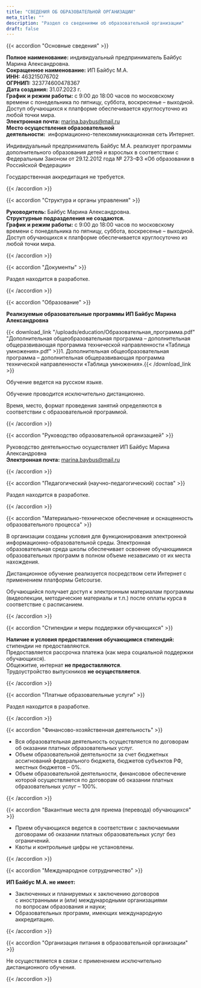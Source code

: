 ```yaml
---
title: "СВЕДЕНИЯ ОБ ОБРАЗОВАТЕЛЬНОЙ ОРГАНИЗАЦИИ"
meta_title: ""
description: "Раздел со сведениями об образовательной организации"
draft: false
---
```


{{< accordion "Основные сведения" >}}

**Полное наименование:** индивидуальный предприниматель Байбус Марина Александровна.  
**Сокращенное наименование:** ИП Байбус М.А.  
**ИНН:** 463215076702  
**ОГРНИП:** 323774600478367  
**Дата создания:** 31.07.2023 г.  
**График и режим работы:** с 9:00 до 18:00 часов по московскому времени с понедельника по пятницу, суббота, воскресенье – выходной. Доступ обучающихся к платформе обеспечивается круглосуточно из любой точки мира.  
**Электронная почта:** marina.baybus@mail.ru  
**Место осуществления образовательной деятельности:**  информационно-телекоммуникационная сеть Интернет.

Индивидуальный предприниматель Байбус М.А. реализует программы дополнительного образования детей и взрослых в соответствии с Федеральным Законом от 29.12.2012 года № 273-ФЗ «Об образовании в Российской Федерации»

Государственная аккредитация не требуется.

{{< /accordion >}}

{{< accordion "Структура и органы управления" >}}

**Руководитель:** Байбус Марина Александровна.  
**Структурные подразделения не создаются.**  
**График и режим работы:** с 9:00 до 18:00 часов по московскому времени с понедельника по пятницу, суббота, воскресенье – выходной. Доступ обучающихся к платформе обеспечивается круглосуточно из любой точки мира.

{{< /accordion >}}

{{< accordion "Документы" >}}

Раздел находится в разработке. 

{{< /accordion >}}

{{< accordion "Образование" >}}

**Реализуемые образовательные программы ИП Байбус Марина Александровна**

{{< download_link "/uploads/education/Образовательная_программа.pdf" "Дополнительная общеобразовательная программа – дополнительная общеразвивающая программа технической направленности «Таблица умножения».pdf" >}}1. Дополнительная общеобразовательная программа – дополнительная общеразвивающая программа технической направленности «Таблица умножения».{{< /download_link >}}

Обучение ведется на русском языке.

Обучение проводится исключительно дистанционно.

Время, место, формат проведения занятий определяются в соответствии с образовательной программой.

{{< /accordion >}}

{{< accordion "Руководство образовательной организацией" >}}

Руководство деятельностью осуществляет ИП Байбус Марина Александровна  
**Электронная почта:** marina.baybus@mail.ru  

{{< /accordion >}}

{{< accordion "Педагогический (научно-педагогический) состав" >}}

Раздел находится в разработке.

{{< /accordion >}}

{{< accordion "Материально-техническое обеспечение и оснащенность образовательного процесса" >}}

В организации созданы условия для функционирования электронной информационно-образовательной среды. Электронная образовательная среда школы обеспечивает освоение обучающимися образовательных программ в полном объеме независимо от их места нахождения.

Дистанционное обучение реализуется посредством сети Интернет с применением платформы Getcourse.

Обучающийся получает доступ к электронным материалам программы (видеолекции, методические материалы и т.п.) после оплаты курса в соответствие с расписанием.

{{< /accordion >}}

{{< accordion "Стипендии и меры поддержки обучающихся" >}}

**Наличие и условия предоставления обучающимся стипендий:** стипендии не предоставляются.  
Предоставляется рассрочка платежа (как мера социальной поддержки обучающихся).  
Общежитие, интернат **не предоставляются**.  
Трудоустройство выпускников **не осуществляется**.

{{< /accordion >}}

{{< accordion "Платные образовательные услуги" >}}

Раздел находится в разработке. 

{{< /accordion >}}

{{< accordion "Финансово-хозяйственная деятельность" >}}

- Вся образовательная деятельность осуществляется по договорам об оказании платных образовательных услуг.
- Объем образовательной деятельности за счет бюджетных ассигнований федерального бюджета, бюджетов субъектов РФ, местных бюджетов – 0%.
- Объем образовательной деятельности, финансовое обеспечение которой осуществляется по договорам об оказании платных образовательных услуг – 100%.

{{< /accordion >}}

{{< accordion "Вакантные места для приема (перевода) обучающихся" >}}

- Прием обучающихся ведется в соответствии с заключаемыми договорами об оказании платных образовательных услуг без ограничений.
- Квоты и контрольные цифры не установлены.

{{< /accordion >}}

{{< accordion "Международное сотрудничество" >}}

**ИП Байбус М.А. не имеет:**

- Заключенных и планируемых к заключению договоров с иностранными и (или) международными организациями по вопросам образования и науки;
- Образовательных программ, имеющих международную аккредитацию.

{{< /accordion >}}

{{< accordion "Организация питания в образовательной организации" >}}

Не осуществляется в связи с применением исключительно дистанционного обучения.

{{< /accordion >}}
